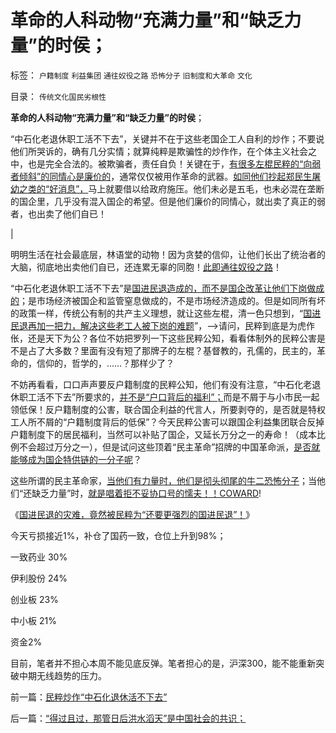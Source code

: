 # 革命的人科动物“充满力量”和“缺乏力量”的时侯；

标签： `户籍制度` `利益集团` `通往奴役之路` `恐怖分子` `旧制度和大革命` `文化` 

目录： `传统文化国民劣根性`

**革命的人科动物“充满力量”和“缺乏力量”的时侯**；

“中石化老退休职工活不下去”，关键并不在于这些老国企工人自利的炒作；不要说他们所哭诉的，确有几分实情；就算纯粹是欺骗性的炒作作，在个体主义社会之中，也是完全合法的。被欺骗者，责任自负！关键在于，[有很多左棍民粹的“向弱者倾斜”的同情心是廉价的](../../../2009/9/3/穷穷相报何时了！弱者知多少！.md)，通常仅仅被用作革命的武器。[如同他们抄起郑民生屠幼之类的“好消息”，](../../../2012/2/9/为什么郑民生屠幼会得到革命分子的广泛同情？.md)马上就要借以给政府施压。他们未必是五毛，也未必混在垄断的国企里，几乎没有混入国企的希望。但是他们廉价的同情心，就出卖了真正的弱者，也出卖了他们自已！

|

明明生活在社会最底层，林语堂的动物！因为贪婪的信仰，让他们长出了统治者的大脑，彻底地出卖他们自已，还连累无辜的同胞！[此即通往奴役之路](../../../2012/1/14/charter型特权经济，通往奴役之路的全景图.md)！

“中石化老退休职工活不下去”是[国进民退造成的，而不是国企改革让他们下岗做成的](../../../2011/11/6/糊里糊涂地闹民主，不如摸着石头过河！.md)；是市场经济被国企和监管窒息做成的，不是市场经济造成的。但是如同所有坏的政策一样，传统公有制的共产主义理想，就让这些左棍，清一色只想到，“[国进民退再加一把力，解决这些老工人被下岗的难题](../../../2011/11/6/糊里糊涂地闹民主，不如摸着石头过河！.md)”，——>请问，民粹到底是为虎作伥，还是天下为公？各位不妨把罗列一下这些民粹公知，看看体制外的民粹公害是不是占了大多数？里面有没有短了那牌子的左棍？基督教的，孔儒的，民主的，革命的，信仰的，哲学的，……？那样少了？

不妨再看看，口口声声要反户籍制度的民粹公知，他们有没有注意，“中石化老退休职工活不下去”所要求的，[并不是“户口背后的福利”；](../../../2012/2/1/剥夺户口背后的税后福利，不如剥离福利背后的政府；.md)而是不屑于与小市民一起领低保！反户籍制度的公害，联合国企利益的代言人，所要剥夺的，是否就是特权工人所不屑的“户籍制度背后的低保”？今天民粹公害可以跟国企利益集团联合反掉户籍制度下的居民福利，当然可以补贴了国企，又延长万分之一的寿命！（成本比例不会超过万分之一），但是试问这些顶着“民主革命”招牌的中国革命派，[是否就能够成为国企特供链的一分子呢](../../../2013/3/9/反腐败是想当然的“开源，节流”，终将退化为黄宗羲定律.md)？

这些所谓的民主革命家，[当他们有力量时，他们是彻头彻尾的牛二恐怖分子](../../../2009/10/13/小农意识仇富牛二历史命运.md)；当他们“还缺乏力量”时，[就是唱着拒不妥协口号的懦夫！！COWARD](../../../2013/4/8/喊着不可妥协的革命口号的懦夫!Coward和传教士.md)!

《[国进民退的灾难，竟然被民粹为“还要更强烈的国进民退”！](../../../2013/4/9/民粹炒作“中石化退休活不下去”.md)》

今天亏损接近1%，补仓了国药一致，仓位上升到98%；

一致药业 30%

伊利股份 24%

创业板 23%

中小板 21%

资金2%



目前，笔者并不担心本周不能见底反弹。笔者担心的是，沪深300，能不能重新突破中期无线趋势的压力。



前一篇：[民粹炒作“中石化退休活不下去”](../../../2013/4/9/民粹炒作“中石化退休活不下去”.md)

后一篇：[“得过且过，那管日后洪水滔天”是中国社会的共识；](../../../2013/4/10/“得过且过，那管日后洪水滔天”是中国社会的共识；.md)